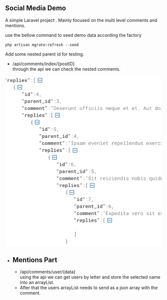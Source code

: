 

## Social Media Demo

A simple Laravel project .
Mainly focused on the multi level comments and mentions.

use the bellow command to seed demo data according the factory
```
php artisan mgrate:refresh --seed
```

Add some nested parent id for testing.

- /api/comments/index/{postID}
  <br />through the api we can check the nested comments.

![CHEESE!](replies.png)

- Mentions Part
    -
  - /api/comments/user/{data}
    <br>using the api we can get users by letter and store the selected name into an arrayList.
  - After that the users arrayList needs to send as a json array with the comment.
  

